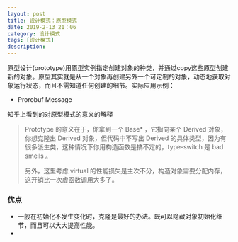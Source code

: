 ```yaml
---
layout: post
title: 设计模式：原型模式
date: 2019-2-13 21：06
category: 设计模式
tags: [设计模式]
description: 
---
```


​	原型设计(prototype)用原型实例指定创建对象的种类，并通过copy这些原型创建新的对象。原型其实就是从一个对象再创建另外一个可定制的对象，动态地获取对象运行状态，而且不需知道任何创建的细节。实际应用示例：

- Prorobuf Message



知乎上看到的对原型模式的意义的解释

> Prototype 的意义在于，你拿到一个 Base* ，它指向某个 Derived 对象，你想克隆出 Derived 对象，但代码中不写出 Derived 的具体类型，因为有很多派生类，这种情况下你用构造函数是搞不定的，type-switch 是 bad smells 。
>
> 另外，这里考虑 virtual 的性能损失是主次不分，构造对象需要分配内存，这开销比一次虚函数调用大多了。

### 优点

- 一般在初始化不发生变化时，克隆是最好的办法。既可以隐藏对象初始化细节，而且可以大大提高性能。
- 

